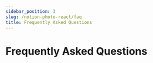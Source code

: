 ```yaml
---
sidebar_position: 3
slug: /notion-photo-react/faq
title: Frequently Asked Questions
---
```


# Frequently Asked Questions
